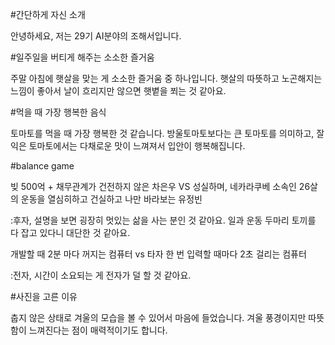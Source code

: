 #간단하게 자신 소개

안녕하세요, 저는 29기 AI분야의 조해서입니다. 

#일주일을 버티게 해주는 소소한 즐거움

주말 아침에 햇살을 맞는 게 소소한 즐거움 중 하나입니다. 햇살의 따뜻하고 노곤해지는 느낌이 좋아서 날이 흐리지만 않으면 햇볕을 쬐는 것 같아요.

#먹을 때 가장 행복한 음식

토마토를 먹을 때 가장 행복한 것 같습니다. 방울토마토보다는 큰 토마토를 의미하고, 잘 익은 토마토에서는 다채로운 맛이 느껴져서 입안이 행복해집니다.

#balance game

빚 500억 + 채무관계가 건전하지 않은 차은우 VS 성실하며, 네카라쿠베 소속인 26살의 운동을 열심히하고 건실하고 나만 바라보는 유정빈

:후자, 설명을 보면 굉장히 멋있는 삶을 사는 분인 것 같아요. 일과 운동 두마리 토끼를 다 잡고 있다니 대단한 것 같아요.

개발할 때 2분 마다 꺼지는 컴퓨터 vs 타자 한 번 입력할 때마다 2초 걸리는 컴퓨터

:전자, 시간이 소요되는 게 전자가 덜 할 것 같아요.

#사진을 고른 이유

춥지 않은 상태로 겨울의 모습을 볼 수 있어서 마음에 들었습니다. 겨울 풍경이지만 따뜻함이 느껴진다는 점이 매력적이기도 합니다.



<!---
snowhite78/snowhite78 is a ✨ special ✨ repository because its `README.md` (this file) appears on your GitHub profile.
You can click the Preview link to take a look at your changes.
--->

